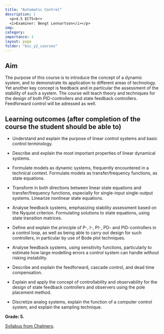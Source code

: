 ```yaml
---
title: "Automatic Control"
description: |
  <p>4.5 ECTS<br>
  <i>Examiner: Bengt Lennartson</i></p>
img:
category: 
importance: 1
layout: page
folder: "bsc_y2_courses"
---
```


## Aim

The purpose of this course is to introduce the concept of a dynamic system, and to demonstrate its application to different areas of technology. Yet another key concept is feedback and in particular the assessment of the stability of such a system. The course will teach theory and techniques for the design of both PID-controllers and state feedback controllers. Feedforward control will be adressed as well.

## Learning outcomes (after completion of the course the student should be able to)

- Understand and explain the purpose of linear control systems and basic control terminology.

- Describe and explain the most important properties of linear dynamical systems.

- Formulate models as dynamic systems, frequently encountered in a technical context. Formulate models as transfer/frequency functions, as state equations.

- Transform in both directions between linear state equations and transfer/frequency functions, especially for single-input single-output systems. Linearize nonlinear state equations.

- Analyse feedback systems, emphasizing stability assessment based on the Nyquist criterion. Formulating solutions to state equations, using state transition matrices.

- Define and explain the principle of P-, I-, PI-, PD- and PID-controllers in a control loop, as well as being able to carry out design for such controllers, in particular by use of Bode plot techniques.

- Analyse feedback systems, using sensitivity functions, particularly to estimate how large modelling errors a control system can handle without risking instability.

- Describe and explain the feedforward, cascade control, and dead time compensation.

- Explain and apply the concept of controllability and observability for the design of state feedback controllers and observers using the pole placement method.

- Discretize analog systems, explain the function of a computer control system, and explain the sampling technique.

**Grade: 5.**

[Syllabus from Chalmers](https://www.chalmers.se/en/education/your-studies/find-course-and-programme-syllabi/course-syllabus/ERE091/?acYear=2021%2F2022).
